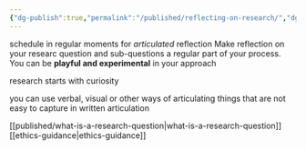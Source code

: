 ```yaml
---
{"dg-publish":true,"permalink":"/published/reflecting-on-research/","dgPassFrontmatter":true,"noteIcon":""}
---
```


schedule in regular moments for _articulated_ reflection
	Make reflection on your researc question and sub-questions a regular part of your process. You can be **playful and experimental** in your approach

research starts with curiosity

you can use verbal, visual or other ways of articulating things that are not easy to capture in written articulation 

[[published/what-is-a-research-question\|what-is-a-research-question]]
[[ethics-guidance\|ethics-guidance]]

